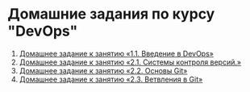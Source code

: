 # Домашние задания по курсу "DevOps"

1. [Домашнее задание к занятию «1.1. Введение в DevOps»](intro/1.1/README.md)
2. [Домашнее задание к занятию «2.1. Системы контроля версий.»](git/2.1/README.md)
3. [Домашнее задание к занятию «2.2. Основы Git»](git/2.2/README.md)
3. [Домашнее задание к занятию «2.3. Ветвления в Git»](git/2.3/README.md)